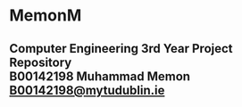 # MemonM
Computer Engineering 3rd Year Project Repository<br>
B00142198 Muhammad Memon <B00142198@mytudublin.ie>
--------
